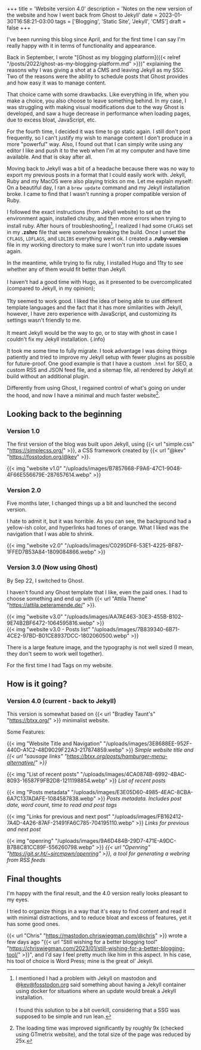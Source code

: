 +++
title = 'Website version 4.0'
description = 'Notes on the new version of the website and how I went back from Ghost to Jekyll'
date = 2023-01-30T16:58:21-03:00
tags = ['Blogging', 'Static Site', 'Jekyll', 'CMS']
draft = false
+++

I've been running this blog since April, and for the first time I can say I'm really happy with it in terms of functionality and appearance.

Back in September, I wrote "[Ghost as my blogging platform]({{< relref "/posts/2022/ghost-as-my-blogging-platform.md" >}})" explaining the reasons why I was giving a shot at a CMS and leaving Jekyll as my SSG. Two of the reasons were the ability to schedule posts that Ghost provides and how easy it was to manage content.

That choice came with some drawbacks. Like everything in life, when you make a choice, you also choose to leave something behind. In my case, I was struggling with making visual modifications due to the way Ghost is developed, and saw a huge decrease in performance when loading pages, due to excess bloat, JavaScript, etc.

For the fourth time, I decided it was time to go static again. I still don't post frequently, so I can't justify my wish to manage content I don't produce in a more "powerful" way. Also, I found out that I can simply write using any editor I like and push it to the web when I'm at my computer and have time available. And that is okay after all.

Moving back to Jekyll was a bit of a headache because there was no way to export my previous posts in a format that I could easily work with. Jekyll, Ruby and my MacOS were also playing tricks on me. Let me explain myself: On a beautiful day, I ran a `brew update` command and my Jekyll installation broke. I came to find that I wasn't running a proper compatible version of Ruby.

I followed the exact instructions (from Jekyll website) to set up the environment again, installed chruby, and then more errors when trying to install ruby. After hours of troubleshooting[^1], I realized I had some `CFLAGS` set in my **.zshrc** file that were somehow breaking the build. Once I unset the `CFLAGS`, `LDFLAGS`, and `LDLIBS` everything went ok. I created a **.ruby-version** file in my working directory to make sure I won't run into update issues again.

In the meantime, while trying to fix ruby, I installed Hugo and 11ty to see whether any of them would fit better than Jekyll.<br><br>I haven't had a good time with Hugo, as it presented to be overcomplicated (compared to Jekyll, in my opinion);<br><br>11ty seemed to work good. I liked the idea of being able to use different template languages and the fact that it has more similarities with Jekyll, however, I have zero experience with JavaScript, and customizing its settings wasn't friendly to me.<br><br>It meant Jekyll would be the way to go, or to stay with ghost in case I couldn't fix my Jekyll installation.
{.info}

It took me some time to fully migrate. I took advantage I was doing things patiently and tried to improve my Jekyll setup with fewer plugins as possible for future-proof. One good example is that I have a custom `.html` for SEO, a custom RSS and JSON feed file, and a sitemap file, all rendered by Jekyll at build without an additional plugin.

Differently from using Ghost, I regained control of what's going on under the hood, and now I have a minimal and much faster website[^2].

## Looking back to the beginning

### Version 1.0

The first version of the blog was built upon Jekyll, using {{< url "simple.css" "https://simplecss.org/" >}}, a CSS framework created by {{< url "@kev" "https://fosstodon.org/@kev" >}}.

{{< img "website v1.0" "/uploads/images/B7857668-F9A6-47C1-9048-4F66E556679E-287657614.webp" >}}

### Version 2.0

Five months later, I changed things up a bit and launched the second version.

I hate to admit it, but it was horrible. As you can see, the background had a yellow-ish color, and hyperlinks had tones of orange. What I liked was the navigation that I was able to shrink.

{{< img "website v2.0" "/uploads/images/C0295DF6-53E1-4225-BF87-1FFED7B53A84-1809084866.webp" >}}

### Version 3.0 (Now using Ghost)

By Sep 22, I switched to Ghost.

I haven't found any Ghost template that I like, even the paid ones. I had to choose something and end up with {{< url "Attila Theme" "https://attila.peteramende.de/" >}}.

{{< img "website v3.0" "/uploads/images/AA7AE463-30E3-455B-B102-9E74B2BF6472-1064595816.webp" >}}  
{{< img "website v3.0 - Posts list" "/uploads/images/7B839340-6B71-4CE2-97BD-B01CE8937DCC-1802060500.webp" >}}

There is a large feature image, and the typography is not well sized (I mean, they don't seem to work well together).

For the first time I had Tags on my website.

## How is it going?

### Version 4.0 (current - back to Jekyll)

This version is somewhat based on {{< url "Bradley Taunt's" "https://btxx.org/" >}} minimalist website.

Some Features:

{{< img "Website Title and Navigation" "/uploads/images/3E8688EE-952F-440D-A1C2-48D9029F22A3-217874859.webp" >}}
*Simple website title and {{< url "sausage links" "https://btxx.org/posts/hamburger-menu-alternative/" >}}*

{{< img "List of recent posts" "/uploads/images/4CA0874B-6992-4BAC-8093-16587F9FB2D8-1211198854.webp" >}}
*List of recent posts*

{{< img "Posts metadata" "/uploads/images/E3E05D60-4985-4EAC-8CBA-6A7C137ADAFE-1084587838.webp" >}}
*Posts metadata. Includes post date, word count, time to read and post tags*

{{< img "Links for previous and next post" "/uploads/images/FB162412-7A4D-4A26-87AF-21491FA6C785-704195110.webp" >}}
*Links for previous and next post*

{{< img "openring" "/uploads/images/9A6D484B-29D7-471E-A9DC-B7B8C81CC89F-556260798.webp" >}}
*{{< url "Openring" "https://git.sr.ht/~sircmpwn/openring" >}}, a tool for generating a webring from RSS feeds*

## Final thoughts

I'm happy with the final result, and the 4.0 version really looks pleasant to my eyes.

I tried to organize things in a way that it's easy to find content and read it with minimal distractions, and to reduce bloat and excess of features, yet it has some good ones.

{{< url "Chris" "https://mastodon.chriswiegman.com/@chris" >}} wrote a few days ago "{{< url "Still wishing for a better blogging tool" "https://chriswiegman.com/2023/01/still-wishing-for-a-better-blogging-tool/" >}}", and I'd say I feel pretty much like him in this aspect. In his case, his tool of choice is Word Press; mine is the great ol' Jekyll.


[^1]: I mentioned I had a problem with Jekyll on mastodon and @kev@fosstodon.org said something about having a Jekyll container using docker for situations where an update would break a Jekyll installation.<br><br>I found this solution to be a bit overkill, considering that a SSG was supposed to be simple and run lean.

[^2]: The loading time was improved significantly by roughly 9x (checked using GTmetrix website), and the total size of the page was reduced by 25x.